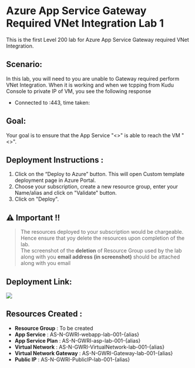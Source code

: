 # Azure App Service Gateway Required VNet Integration  Lab 1

This is the first Level 200 lab for Azure App Service Gateway required VNet Integration.

## Scenario:
In this lab, you will need to you are unable to Gateway required perform VNet Integration.
When it is working and when we tcpping from Kudu Console to private IP of VM, you see the following response
- Connected to <private IP of VM>:443, time taken: <time in ms>

## Goal:
Your goal is to ensure that the App Service "<>" is able to reach the VM "<>". 

## Deployment Instructions :
1.	Click on the “Deploy to Azure” button. 
   This will open Custom template deployment page in Azure Portal. <br>
2.	Choose your subscription, create a new resource group, enter your Name/alias and click on "Validate" button. <br>
3.	Click on "Deploy". <br>

## :warning: **Important !!**<br>
> The resources deployed to your subscription would be chargeable. Hence ensure that yoy delete the resources upon completion of the lab.<br>
> The screenshot of the **deletion** of Resource Group used by the lab along with you **email address (in screenshot)** should be attached along with you email 

## Deployment Link:
<a href="https://portal.azure.com/#create/Microsoft.Template/uri/https%3A%2F%2Fraw.githubusercontent.com%2Fvijaysaayi%2FAzure-App-Service-Labs%2Fmain%2FConfig%2FVNet%2520Integration%2FGateway%2520Required%2Ftemplate.json" target="_blank">
    <img src="https://azurecomcdn.azureedge.net/mediahandler/acomblog/media/Default/blog/deploybutton.png"/>
</a> 

## Resources Created : 
- **Resource  Group**  : To be created
- **App Service**      : AS-N-GWRI-webapp-lab-001-{alias}
- **App Service Plan** : AS-N-GWRI-asp-lab-001-{alias}
- **Virtual Network**  : AS-N-GWRI-VirtualNetwork-lab-001-{alias}
- **Virtual Network Gateway** : AS-N-GWRI-Gateway-lab-001-{alias}
- **Public IP**        : AS-N-GWRI-PublicIP-lab-001-{alias}
   







